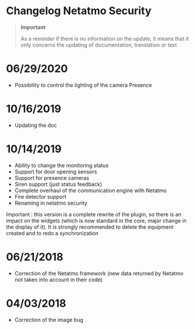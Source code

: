 # Changelog Netatmo Security

>**Important**
>
>As a reminder if there is no information on the update, it means that it only concerns the updating of documentation, translation or text

# 06/29/2020

- Possibility to control the lighting of the camera Presence

# 10/16/2019

- Updating the doc

# 10/14/2019

- Ability to change the monitoring status
- Support for door opening sensors
- Support for presence cameras
- Siren support (just status feedback)
- Complete overhaul of the communication engine with Netatmo
- Fire detector support
- Renaming in netatmo security


Important : this version is a complete rewrite of the plugin, so there is an impact on the widgets (which is now standard in the core, major change in the display of it). It is strongly recommended to delete the equipment created and to redo a synchronization

# 06/21/2018

- Correction of the Netatmo framework (new data returned by Netatmo not taken into account in their code)

# 04/03/2018

- Correction of the image bug
